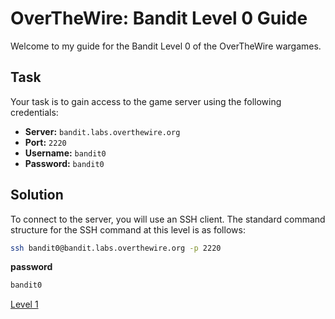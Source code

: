 # OverTheWire: Bandit Level 0 Guide

Welcome to my guide for the Bandit Level 0 of the OverTheWire wargames.

## Task

Your task is to gain access to the game server using the following credentials:

- **Server:** `bandit.labs.overthewire.org`
- **Port:** `2220`
- **Username:** `bandit0`
- **Password:** `bandit0`

## Solution

To connect to the server, you will use an SSH client. The standard command structure for the SSH command at this level is as follows:

```bash
ssh bandit0@bandit.labs.overthewire.org -p 2220
```
**password**
```bash
bandit0
```
[Level 1](Level%201.md)





